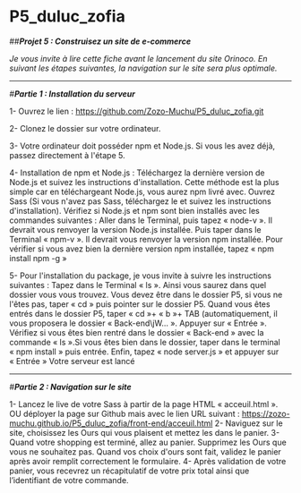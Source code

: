 # P5_duluc_zofia

##**_Projet 5 : Construisez un site de e-commerce_**

_Je vous invite à lire cette fiche avant le lancement du site Orinoco. En suivant les étapes suivantes, la navigation sur le site sera plus optimale._

----------------------------------------------------------------------------------------------------------------------------------------------------------------------------------
#**_Partie 1 : Installation du serveur_**

1- Ouvrez le lien : https://github.com/Zozo-Muchu/P5_duluc_zofia.git

2- Clonez le dossier sur votre ordinateur.

3- Votre ordinateur doit posséder npm et Node.js. Si vous les avez déjà, passez directement à l'étape 5.

4- Installation de npm et Node.js :
Téléchargez la dernière version de Node.js et suivez les instructions d'installation. Cette méthode est  la plus simple car en téléchargeant Node.js, vous aurez npm livré avec.
Ouvrez Sass (Si vous n'avez pas Sass, téléchargez le et suivez les instructions d'installation).
Vérifiez si Node.js et npm sont bien installés avec les commandes suivantes : 
Aller dans le Terminal, puis tapez « node-v ». Il devrait vous renvoyer la version Node.js installée.
Puis taper dans le Terminal « npm-v ». Il devrait vous renvoyer la version npm installée.
Pour vérifier si vous avez bien la dernière version npm installée, tapez « npm install npm -g »

5- Pour l'installation du package, je vous invite à suivre les instructions suivantes :
Tapez dans le Terminal « ls ». Ainsi vous saurez dans quel dossier vous vous trouvez. Vous devez être dans le dossier P5, si vous ne l'êtes pas, taper « cd » puis pointer sur le dossier P5.
Quand vous êtes entrés dans le dossier P5, taper « cd »+ « b »+ TAB (automatiquement, il vous proposera le dossier « Back-end\jW... ». Appuyer sur « Entrée ».
Vérifiez si vous êtes bien rentré dans le dossier « Back-end » avec la commande « ls ».Si vous êtes bien dans le dossier, taper dans le terminal « npm install » puis entrée.
Enfin, tapez « node server.js » et appuyer sur « Entrée »
Votre serveur est lancé

---------------------------------------------------------------------------------------------------------------------------------------------------------------------------------

#**_Partie 2 : Navigation sur le site_**

1- Lancez le live de votre Sass à partir de la page HTML « acceuil.html ». OU déployer la page sur Github mais avec le lien URL suivant : https://zozo-muchu.github.io/P5_duluc_zofia/front-end/acceuil.html
2- Naviguez sur le site, choisissez les Ours qui vous plaisent et mettez les dans le panier.
3- Quand votre shopping est terminé, allez au panier. Supprimez les Ours que vous ne souhaitez pas. Quand vos choix d'ours sont fait, validez le panier après avoir remplit correctement le formulaire.
4- Après validation de votre panier, vous recevrez un récapitulatif de votre prix total ainsi que l’identifiant de votre commande.
